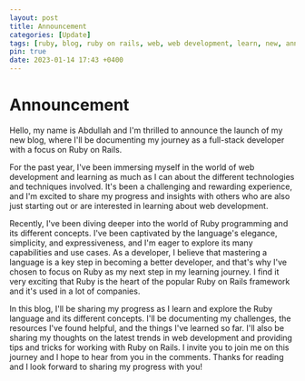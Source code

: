 ```yaml
---
layout: post
title: Announcement
categories: [Update]
tags: [ruby, blog, ruby on rails, web, web development, learn, new, announcement, introduction, update]
pin: true
date: 2023-01-14 17:43 +0400
---
```

# Announcement 
Hello, my name is Abdullah and I'm thrilled to announce the launch of my new blog, where I'll be documenting my journey as a full-stack developer with a focus on Ruby on Rails. 

For the past year, I've been immersing myself in the world of web development and learning as much as I can about the different technologies and techniques involved. It's been a challenging and rewarding experience, and I'm excited to share my progress and insights with others who are also just starting out or are interested in learning about web development.

Recently, I've been diving deeper into the world of Ruby programming and its different concepts. I've been captivated by the language's elegance, simplicity, and expressiveness, and I'm eager to explore its many capabilities and use cases. As a developer, I believe that mastering a language is a key step in becoming a better developer, and that's why I've chosen to focus on Ruby as my next step in my learning journey. I find it very exciting that Ruby is the heart of the popular Ruby on Rails framework and it's used in a lot of companies.

In this blog, I'll be sharing my progress as I learn and explore the Ruby language and its different concepts. I'll be documenting my challenges, the resources I've found helpful, and the things I've learned so far. I'll also be sharing my thoughts on the latest trends in web development and providing tips and tricks for working with Ruby on Rails. I invite you to join me on this journey and I hope to hear from you in the comments. Thanks for reading and I look forward to sharing my progress with you!
